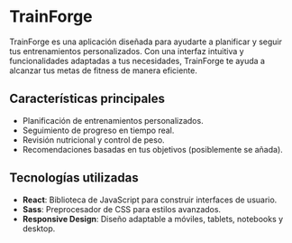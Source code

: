 # TrainForge

TrainForge es una aplicación diseñada para ayudarte a planificar y seguir tus entrenamientos personalizados. Con una interfaz intuitiva y funcionalidades adaptadas a tus necesidades, TrainForge te ayuda a alcanzar tus metas de fitness de manera eficiente.

## Características principales

- Planificación de entrenamientos personalizados.
- Seguimiento de progreso en tiempo real.
- Revisión nutricional y control de peso.
- Recomendaciones basadas en tus objetivos (posiblemente se añada).

## Tecnologías utilizadas

- **React**: Biblioteca de JavaScript para construir interfaces de usuario.
- **Sass**: Preprocesador de CSS para estilos avanzados.
- **Responsive Design**: Diseño adaptable a móviles, tablets, notebooks y desktop.
